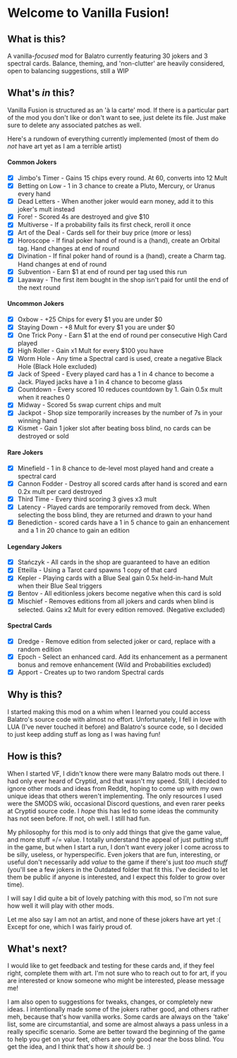 # Welcome to Vanilla Fusion!
## What is this?

A vanilla-_focused_ mod for Balatro currently featuring 30 jokers and 3 spectral cards. Balance, theming, and 'non-clutter' are heavily considered, open to balancing suggestions, still a WIP 

## What's _in_ this?

Vanilla Fusion is structured as an 'à la carte' mod. If there is a particular part of the mod you don't like or don't want to see, just delete its file. Just make sure to delete any associated patches as well. 

Here's a rundown of everything currently implemented (most of them do _not_ have art yet as I am a terrible artist)
#### Common Jokers
* [x] Jimbo's Timer - Gains 15 chips every round. At 60, converts into 12 Mult
* [x] Betting on Low - 1 in 3 chance to create a Pluto, Mercury, or Uranus every hand
* [x] Dead Letters - When another joker would earn money, add it to this joker's mult instead
* [x] Fore! - Scored 4s are destroyed and give $10
* [x] Multiverse - If a probability fails its first check, reroll it once
* [x] Art of the Deal - Cards sell for their buy price (more or less)
* [x] Horoscope - If final poker hand of round is a (hand), create an Orbital tag. Hand changes at end of round
* [x] Divination - If final poker hand of round is a (hand), create a Charm tag. Hand changes at end of round
* [x] Subvention - Earn $1 at end of round per tag used this run
* [x] Layaway - The first item bought in the shop isn't paid for until the end of the next round
#### Uncommon Jokers
* [x] Oxbow - +25 Chips for every $1 you are under $0
* [x] Staying Down - +8 Mult for every $1 you are under $0
* [x] One Trick Pony - Earn $1 at the end of round per consecutive High Card played
* [x] High Roller - Gain x1 Mult for every $100 you have
* [x] Worm Hole - Any time a Spectral card is used, create a negative Black Hole (Black Hole excluded)
* [x] Jack of Speed - Every played card has a 1 in 4 chance to become a Jack. Played jacks have a 1 in 4 chance to become glass
* [x] Countdown - Every scored 10 reduces countdown by 1. Gain 0.5x mult when it reaches 0
* [x] Midway - Scored 5s swap current chips and mult
* [x] Jackpot - Shop size temporarily increases by the number of 7s in your winning hand
* [x] Kismet - Gain 1 joker slot after beating boss blind, no cards can be destroyed or sold
#### Rare Jokers
* [x] Minefield - 1 in 8 chance to de-level most played hand and create a spectral card
* [x] Cannon Fodder - Destroy all scored cards after hand is scored and earn 0.2x mult per card destroyed
* [x] Third Time - Every third scoring 3 gives x3 mult
* [x] Latency - Played cards are temporarily removed from deck. When selecting the boss blind, they are returned and drawn to your hand
* [x] Benediction - scored cards have a 1 in 5 chance to gain an enhancement and a 1 in 20 chance to gain an edition
#### Legendary Jokers
* [x] Stańczyk - All cards in the shop are guaranteed to have an edition
* [x] Etteilla - Using a Tarot card spawns 1 copy of that card
* [x] Kepler - Playing cards with a Blue Seal gain 0.5x held-in-hand Mult when their Blue Seal triggers
* [x] Bentov - All editionless jokers become negative when this card is sold
* [x] Mischief - Removes editions from all jokers and cards when blind is selected. Gains x2 Mult for every edition removed. (Negative excluded)
#### Spectral Cards
* [X] Dredge - Remove edition from selected joker or card, replace with a random edition
* [X] Epoch - Select an enhanced card. Add its enhancement as a permanent bonus and remove enhancement (Wild and Probabilities excluded)
* [X] Apport - Creates up to two random Spectral cards

## Why is this?

I started making this mod on a whim when I learned you could access Balatro's source code with almost no effort. Unfortunately, I fell in love with LUA (I've never touched it before) and Balatro's source code, so I decided to just keep adding stuff as long as I was having fun! 

## How is this?

When I started VF, I didn't know there were many Balatro mods out there. I had only ever heard of Cryptid, and that wasn't my speed. Still, I decided to ignore other mods and ideas from Reddit, hoping to come up with my own unique ideas that others weren't implementing. The only resources I used were the SMODS wiki, occasional Discord questions, and even rarer peeks at Cryptid source code. I _hope_ this has led to some ideas the community has not seen before. If not, oh well. I still had fun.

My philosophy for this mod is to only add things that give the game value, and more stuff =/= value. I totally understand the appeal of just putting stuff in the game, but when I start a run, I don't want every joker I come across to be silly, useless, or hyperspecific. Even jokers that are fun, interesting, or useful don't necessarily add _value_ to the game if there's just _too much stuff_ (you'll see a few jokers in the Outdated folder that fit this. I've decided to let them be public if anyone is interested, and I expect this folder to grow over time). 

I will say I did quite a bit of lovely patching with this mod, so I'm not sure how well it will play with other mods. 

Let me also say I am not an artist, and none of these jokers have art yet :( Except for one, which I was fairly proud of.

## What's next?

I would like to get feedback and testing for these cards and, if they feel right, complete them with art. I'm not sure who to reach out to for art, if you are interested or know someone who might be interested, please message me!

I am also open to suggestions for tweaks, changes, or completely new ideas. I intentionally made some of the jokers rather good, and others rather meh, because that's how vanilla works. Some cards are always on the 'take' list, some are circumstantial, and some are almost always a pass unless in a really specific scenario. Some are better toward the beginning of the game to help you get on your feet, others are only good near the boss blind. You get the idea, and I think that's how it _should_ be. :) 
